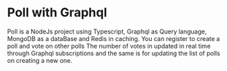 # Poll with Graphql

Poll is a NodeJs project using Typescript, Graphql as Query language, MongoDB as a dataBase and Redis in caching.
You can register to create a poll and vote on other polls
The number of votes in updated in real time through Graphql subscriptions and the same is for updating the list of polls on creating a new one.
